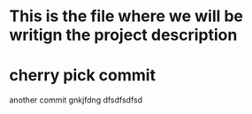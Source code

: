# This is the file where we will be writign the project description
# cherry pick commit
another commit
gnkjfdng
dfsdfsdfsd
